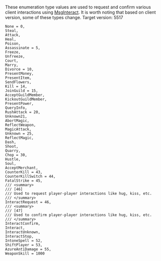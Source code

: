 These enumeration type values are used to request and confirm various client interactions using [MsgInteract](Packets/MsgInteract). It is worth noting that based on client version, some of these types change. Target version: 5517

```
None = 0,
Steal,
Attack,
Heal,
Poison,
Assassinate = 5,
Freeze,
Unfreeze,
Court,
Marry,
Divorce = 10,
PresentMoney,
PresentItem,
SendFlowers,
Kill = 14,
JoinGuild = 15,
AcceptGuildMember,
KickoutGuildMember,
PresentPower,
QueryInfo,
RushAttack = 20,
Unknown21,
AbortMagic,
ReflectWeapon,
MagicAttack,
Unknown = 25,
ReflectMagic,
Dash,
Shoot,
Quarry,
Chop = 30,
Hustle,
Soul,
AcceptMerchant,
CounterKill = 43,
CounterKillSwitch = 44,
FatalStrike = 45,
/// <summary>
/// [46] 
/// Used to request player-player interactions like hug, kiss, etc.
/// </summary>
InteractRequest = 46,
/// <summary>
/// [47] 
/// Used to confirm player-player interactions like hug, kiss, etc.
/// </summary>
InteractConfirm,
Interact,
InteractUnknown,
InteractStop,
IntoneSpell = 52,
ShiftPlayer = 53,
AzureAntiDamage = 55,
WeaponSkill = 1000 
```